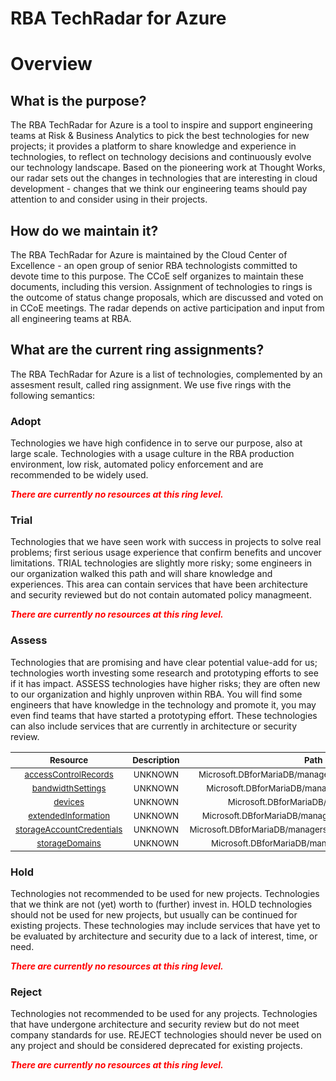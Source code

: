 
RBA TechRadar for Azure
=======================

# Overview

## What is the purpose?


The RBA TechRadar for Azure is a tool to inspire and support engineering teams at Risk & Business Analytics to pick the best technologies for new projects; it provides a platform to share knowledge and experience in technologies, to reflect on technology decisions and continuously evolve our technology landscape.  Based on the pioneering work at Thought Works, our radar sets out the changes in technologies that are interesting in cloud development - changes that we think our engineering teams should pay attention to and consider using in their projects.
## How do we maintain it?


The RBA TechRadar for Azure is maintained by the Cloud Center of Excellence - an open group of senior RBA technologists committed to devote time to this purpose.  The CCoE self organizes to maintain these documents, including this version.  Assignment of technologies to rings is the outcome of status change proposals, which are discussed and voted on in CCoE meetings.  The radar depends on active participation and input from all engineering teams at RBA.
## What are the current ring assignments?


The RBA TechRadar for Azure is a list of technologies, complemented by an assesment result, called ring assignment.  We use five rings with the following semantics:
### Adopt


Technologies we have high confidence in to serve our purpose, also at large scale.  Technologies with a usage culture in the RBA production environment, low risk, automated policy enforcement and are recommended to be widely used.  
  
***<font color="red"> There are currently no resources at this ring level. </font>***
### Trial


Technologies that we have seen work with success in projects to solve real problems;  first serious usage experience that confirm benefits and uncover limitations.  TRIAL technologies are slightly more risky; some engineers in our organization walked this path and will share knowledge and experiences.  This area can contain services that have been architecture and security reviewed but do not contain automated policy managmeent.  
  
***<font color="red"> There are currently no resources at this ring level. </font>***
### Assess


Technologies that are promising and have clear potential value-add for us; technologies worth investing some research and prototyping efforts to see if it has impact.  ASSESS technologies have higher risks;  they are often new to our organization and highly unproven within RBA.  You will find some engineers that have knowledge in the technology and promote it, you may even find teams that have started a prototyping effort.  These technologies can also include services that are currently in architecture or security review.  

|<sub>Resource</sub>|<sub>Description</sub>|<sub>Path</sub>|<sub>Status</sub>|
| :---: | :---: | :---: | :---: |
|<sub>[accessControlRecords](https://github.com/openrba/python-azure-techradar/tree/master/Microsoft.DBforMariaDB/managers/accessControlRecords)</sub>|<sub>UNKNOWN</sub>|<sub>Microsoft.DBforMariaDB/managers/accessControlRecords</sub>|<sub>ASSESS</sub>|
|<sub>[bandwidthSettings](https://github.com/openrba/python-azure-techradar/tree/master/Microsoft.DBforMariaDB/managers/bandwidthSettings)</sub>|<sub>UNKNOWN</sub>|<sub>Microsoft.DBforMariaDB/managers/bandwidthSettings</sub>|<sub>ASSESS</sub>|
|<sub>[devices](https://github.com/openrba/python-azure-techradar/tree/master/Microsoft.DBforMariaDB/managers/devices)</sub>|<sub>UNKNOWN</sub>|<sub>Microsoft.DBforMariaDB/managers/devices</sub>|<sub>ASSESS</sub>|
|<sub>[extendedInformation](https://github.com/openrba/python-azure-techradar/tree/master/Microsoft.DBforMariaDB/managers/extendedInformation)</sub>|<sub>UNKNOWN</sub>|<sub>Microsoft.DBforMariaDB/managers/extendedInformation</sub>|<sub>ASSESS</sub>|
|<sub>[storageAccountCredentials](https://github.com/openrba/python-azure-techradar/tree/master/Microsoft.DBforMariaDB/managers/storageAccountCredentials)</sub>|<sub>UNKNOWN</sub>|<sub>Microsoft.DBforMariaDB/managers/storageAccountCredentials</sub>|<sub>ASSESS</sub>|
|<sub>[storageDomains](https://github.com/openrba/python-azure-techradar/tree/master/Microsoft.DBforMariaDB/managers/storageDomains)</sub>|<sub>UNKNOWN</sub>|<sub>Microsoft.DBforMariaDB/managers/storageDomains</sub>|<sub>ASSESS</sub>|

### Hold


Technologies not recommended to be used for new projects. Technologies that we think are not (yet) worth to (further) invest in.  HOLD technologies should not be used for new projects, but usually can be continued for existing projects.  These technologies may include services that have yet to be evaluated by architecture and security due to a lack of interest, time, or need.  
  
***<font color="red"> There are currently no resources at this ring level. </font>***
### Reject


Technologies not recommended to be used for any projects. Technologies that have undergone architecture and security review but do not meet company standards for use.  REJECT technologies should never be used on any project and should be considered deprecated for existing projects.  
  
***<font color="red"> There are currently no resources at this ring level. </font>***
